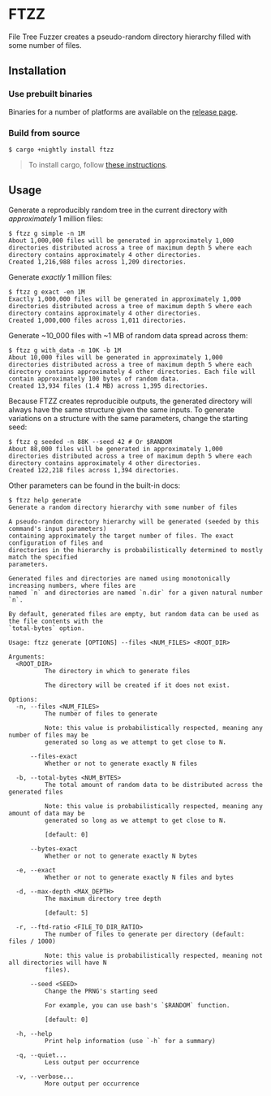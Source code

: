 # FTZZ

File Tree Fuzzer creates a pseudo-random directory hierarchy filled with some number of files.

## Installation

### Use prebuilt binaries

Binaries for a number of platforms are available on the
[release page](https://github.com/SUPERCILEX/ftzz/releases/latest).

### Build from source

```console,ignore
$ cargo +nightly install ftzz
```

> To install cargo, follow [these instructions](https://doc.rust-lang.org/cargo/getting-started/installation.html).

## Usage

Generate a reproducibly random tree in the current directory with *approximately* 1 million files:

```console
$ ftzz g simple -n 1M
About 1,000,000 files will be generated in approximately 1,000 directories distributed across a tree of maximum depth 5 where each directory contains approximately 4 other directories.
Created 1,216,988 files across 1,209 directories.

```

Generate *exactly* 1 million files:

```console
$ ftzz g exact -en 1M
Exactly 1,000,000 files will be generated in approximately 1,000 directories distributed across a tree of maximum depth 5 where each directory contains approximately 4 other directories.
Created 1,000,000 files across 1,011 directories.

```

Generate ~10_000 files with ~1 MB of random data spread across them:

```console
$ ftzz g with_data -n 10K -b 1M
About 10,000 files will be generated in approximately 1,000 directories distributed across a tree of maximum depth 5 where each directory contains approximately 4 other directories. Each file will contain approximately 100 bytes of random data.
Created 13,934 files (1.4 MB) across 1,395 directories.

```

Because FTZZ creates reproducible outputs, the generated directory will always have the same
structure given the same inputs. To generate variations on a structure with the same parameters,
change the starting seed:

```console
$ ftzz g seeded -n 88K --seed 42 # Or $RANDOM
About 88,000 files will be generated in approximately 1,000 directories distributed across a tree of maximum depth 5 where each directory contains approximately 4 other directories.
Created 122,218 files across 1,394 directories.

```

Other parameters can be found in the built-in docs:

```console
$ ftzz help generate
Generate a random directory hierarchy with some number of files

A pseudo-random directory hierarchy will be generated (seeded by this command's input parameters)
containing approximately the target number of files. The exact configuration of files and
directories in the hierarchy is probabilistically determined to mostly match the specified
parameters.

Generated files and directories are named using monotonically increasing numbers, where files are
named `n` and directories are named `n.dir` for a given natural number `n`.

By default, generated files are empty, but random data can be used as the file contents with the
`total-bytes` option.

Usage: ftzz generate [OPTIONS] --files <NUM_FILES> <ROOT_DIR>

Arguments:
  <ROOT_DIR>
          The directory in which to generate files
          
          The directory will be created if it does not exist.

Options:
  -n, --files <NUM_FILES>
          The number of files to generate
          
          Note: this value is probabilistically respected, meaning any number of files may be
          generated so long as we attempt to get close to N.

      --files-exact
          Whether or not to generate exactly N files

  -b, --total-bytes <NUM_BYTES>
          The total amount of random data to be distributed across the generated files
          
          Note: this value is probabilistically respected, meaning any amount of data may be
          generated so long as we attempt to get close to N.
          
          [default: 0]

      --bytes-exact
          Whether or not to generate exactly N bytes

  -e, --exact
          Whether or not to generate exactly N files and bytes

  -d, --max-depth <MAX_DEPTH>
          The maximum directory tree depth
          
          [default: 5]

  -r, --ftd-ratio <FILE_TO_DIR_RATIO>
          The number of files to generate per directory (default: files / 1000)
          
          Note: this value is probabilistically respected, meaning not all directories will have N
          files).

      --seed <SEED>
          Change the PRNG's starting seed
          
          For example, you can use bash's `$RANDOM` function.
          
          [default: 0]

  -h, --help
          Print help information (use `-h` for a summary)

  -q, --quiet...
          Less output per occurrence

  -v, --verbose...
          More output per occurrence

```
